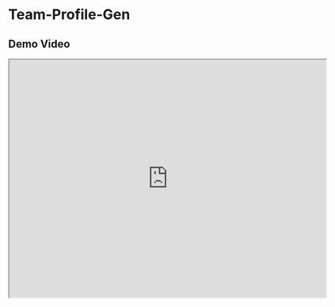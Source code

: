# Team-Profile-Gen

## Demo Video 
<iframe src="https://drive.google.com/file/d/1IZt8qPR8dIyHacoUuBui54V2Yx4lBuE2/preview" width="640" height="480"></iframe>
